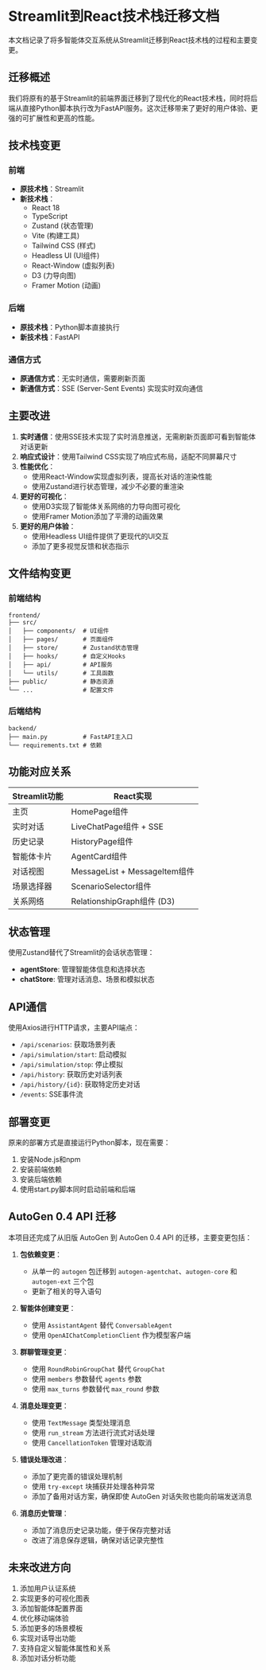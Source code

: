 # Streamlit到React技术栈迁移文档

本文档记录了将多智能体交互系统从Streamlit迁移到React技术栈的过程和主要变更。

## 迁移概述

我们将原有的基于Streamlit的前端界面迁移到了现代化的React技术栈，同时将后端从直接Python脚本执行改为FastAPI服务。这次迁移带来了更好的用户体验、更强的可扩展性和更高的性能。

## 技术栈变更

### 前端
- **原技术栈**：Streamlit
- **新技术栈**：
  - React 18
  - TypeScript
  - Zustand (状态管理)
  - Vite (构建工具)
  - Tailwind CSS (样式)
  - Headless UI (UI组件)
  - React-Window (虚拟列表)
  - D3 (力导向图)
  - Framer Motion (动画)

### 后端
- **原技术栈**：Python脚本直接执行
- **新技术栈**：FastAPI

### 通信方式
- **原通信方式**：无实时通信，需要刷新页面
- **新通信方式**：SSE (Server-Sent Events) 实现实时双向通信

## 主要改进

1. **实时通信**：使用SSE技术实现了实时消息推送，无需刷新页面即可看到智能体对话更新
2. **响应式设计**：使用Tailwind CSS实现了响应式布局，适配不同屏幕尺寸
3. **性能优化**：
   - 使用React-Window实现虚拟列表，提高长对话的渲染性能
   - 使用Zustand进行状态管理，减少不必要的重渲染
4. **更好的可视化**：
   - 使用D3实现了智能体关系网络的力导向图可视化
   - 使用Framer Motion添加了平滑的动画效果
5. **更好的用户体验**：
   - 使用Headless UI组件提供了更现代的UI交互
   - 添加了更多视觉反馈和状态指示

## 文件结构变更

### 前端结构
```
frontend/
├── src/
│   ├── components/  # UI组件
│   ├── pages/       # 页面组件
│   ├── store/       # Zustand状态管理
│   ├── hooks/       # 自定义Hooks
│   ├── api/         # API服务
│   └── utils/       # 工具函数
├── public/          # 静态资源
└── ...              # 配置文件
```

### 后端结构
```
backend/
├── main.py          # FastAPI主入口
└── requirements.txt # 依赖
```

## 功能对应关系

| Streamlit功能 | React实现 |
|--------------|----------|
| 主页 | HomePage组件 |
| 实时对话 | LiveChatPage组件 + SSE |
| 历史记录 | HistoryPage组件 |
| 智能体卡片 | AgentCard组件 |
| 对话视图 | MessageList + MessageItem组件 |
| 场景选择器 | ScenarioSelector组件 |
| 关系网络 | RelationshipGraph组件 (D3) |

## 状态管理

使用Zustand替代了Streamlit的会话状态管理：

- **agentStore**: 管理智能体信息和选择状态
- **chatStore**: 管理对话消息、场景和模拟状态

## API通信

使用Axios进行HTTP请求，主要API端点：

- `/api/scenarios`: 获取场景列表
- `/api/simulation/start`: 启动模拟
- `/api/simulation/stop`: 停止模拟
- `/api/history`: 获取历史对话列表
- `/api/history/{id}`: 获取特定历史对话
- `/events`: SSE事件流

## 部署变更

原来的部署方式是直接运行Python脚本，现在需要：

1. 安装Node.js和npm
2. 安装前端依赖
3. 安装后端依赖
4. 使用start.py脚本同时启动前端和后端

## AutoGen 0.4 API 迁移

本项目还完成了从旧版 AutoGen 到 AutoGen 0.4 API 的迁移，主要变更包括：

1. **包依赖变更**：
   - 从单一的 `autogen` 包迁移到 `autogen-agentchat`、`autogen-core` 和 `autogen-ext` 三个包
   - 更新了相关的导入语句

2. **智能体创建变更**：
   - 使用 `AssistantAgent` 替代 `ConversableAgent`
   - 使用 `OpenAIChatCompletionClient` 作为模型客户端

3. **群聊管理变更**：
   - 使用 `RoundRobinGroupChat` 替代 `GroupChat`
   - 使用 `members` 参数替代 `agents` 参数
   - 使用 `max_turns` 参数替代 `max_round` 参数

4. **消息处理变更**：
   - 使用 `TextMessage` 类型处理消息
   - 使用 `run_stream` 方法进行流式对话处理
   - 使用 `CancellationToken` 管理对话取消

5. **错误处理改进**：
   - 添加了更完善的错误处理机制
   - 使用 `try-except` 块捕获并处理各种异常
   - 添加了备用对话方案，确保即使 AutoGen 对话失败也能向前端发送消息

6. **消息历史管理**：
   - 添加了消息历史记录功能，便于保存完整对话
   - 改进了消息保存逻辑，确保对话记录完整性

## 未来改进方向

1. 添加用户认证系统
2. 实现更多的可视化图表
3. 添加智能体配置界面
4. 优化移动端体验
5. 添加更多的场景模板
6. 实现对话导出功能
7. 支持自定义智能体属性和关系
8. 添加对话分析功能 